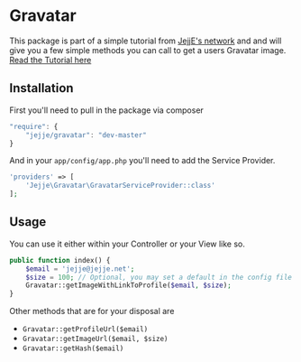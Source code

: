 # Gravatar
This package is part of a simple tutorial from [JejjE's network](http://jejje.net "JejjE's network") and
and will give you a few simple methods you can call to get a users Gravatar image. [Read the Tutorial here](http://jejje.net/create-your-own-laravel-5-package-part-1/)

## Installation
First you'll need to pull in the package via composer

```js
"require": {
    "jejje/gravatar": "dev-master"
}
```
And in your `app/config/app.php` you'll need to add the Service Provider.

```php
'providers' => [
    'Jejje\Gravatar\GravatarServiceProvider::class'
];
```

## Usage
You can use it either within your Controller or your View like so.
```php
public function index() {
    $email = 'jejje@jejje.net';
    $size = 100; // Optional, you may set a default in the config file
    Gravatar::getImageWithLinkToProfile($email, $size);
}
```
Other methods that are for your disposal are

- `Gravatar::getProfileUrl($email)`
- `Gravatar::getImageUrl($email, $size)`
- `Gravatar::getHash($email)`